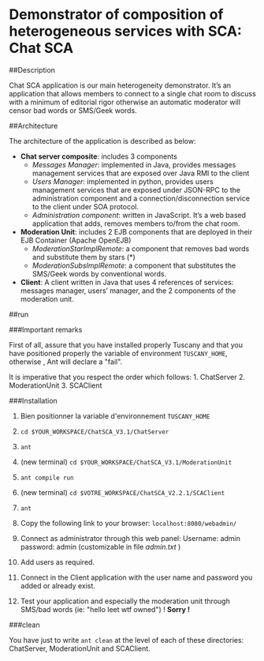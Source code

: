 Demonstrator of composition of heterogeneous services with SCA: Chat SCA
========================================================================


##Description

Chat SCA application is our main heterogeneity demonstrator. It’s an application that allows members to connect to a single chat room to discuss with a minimum of editorial rigor otherwise an automatic moderator will censor bad words or SMS/Geek words. 

##Architecture

The architecture of the application is described as below:

* **Chat server composite**: includes 3 components
    *  *Messages Manager*: implemented in Java, provides messages management services that are exposed over Java RMI to the client
    *  *Users Manager*: implemented in python, provides users management services that are exposed under JSON-RPC to the administration component   and a connection/disconnection service to the client under SOA protocol.
    *  *Administration component*: written in JavaScript. It’s a web based application that adds, removes members to/from the chat room.
*  **Moderation Unit**: includes 2 EJB components that are deployed in their EJB Container (Apache OpenEJB)
    *  *ModerationStarImplRemote*: a component that removes bad words and substitute them by stars (*)
    *  *ModerationSubsImplRemote*: a component that substitutes the SMS/Geek words by conventional words. 
*  **Client**: A client written in Java that uses 4 references of services: messages manager, users’ manager, and the 2 components of the moderation unit.
 

##run

###Important remarks

First of all, assure that you have installed properly Tuscany and 
that you have positioned properly the variable of environment 
`TUSCANY_HOME`, otherwise , Ant will declare a "fail".

It is imperative that you respect the order which follows:
    1. ChatServer
    2. ModerationUnit
    3. SCAClient


###Installation
1. Bien positionner la variable d'environnement `TUSCANY_HOME`
2. `cd $YOUR_WORKSPACE/ChatSCA_V3.1/ChatServer`
3. `ant`
4. (new terminal)
`cd $YOUR_WORKSPACE/ChatSCA_V3.1/ModerationUnit`
5. `ant compile run`
6. (new terminal)
    `cd $VOTRE_WORKSPACE/ChatSCA_V2.2.1/SCAClient`
7. `ant`
8. Copy the following link to your browser:
    `localhost:8080/webadmin/`
9. Connect as administrator through this web panel:
    Username: admin
    password: admin
    (customizable in file *admin.txt* )
10. Add users as required.

11. Connect in the Client application with the user name and password you added 
    or already exist.

12. Test your application and especially the moderation unit through SMS/bad words
    (ie: "hello leet wtf owned") ! **Sorry !**

###clean

You have just to write `ant clean` at the level of each of these directories: ChatServer, ModerationUnit and SCAClient.


